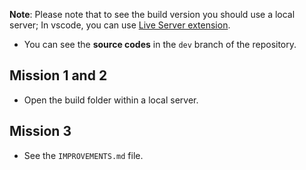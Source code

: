 **Note**: Please note that to see the build version you should use a local server; In vscode, you can use [Live Server extension](https://github.com/ritwickdey/vscode-live-server).

* You can see the **source codes** in the `dev` branch of the repository.

## Mission 1 and 2
* Open the build folder within a local server.

## Mission 3
* See the `IMPROVEMENTS.md` file.